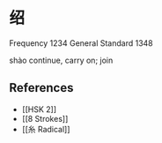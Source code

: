 # 绍
Frequency 1234
General Standard 1348

shào
continue, carry on; join

## References
- [[HSK 2]]
- [[8 Strokes]]
- [[糸 Radical]]